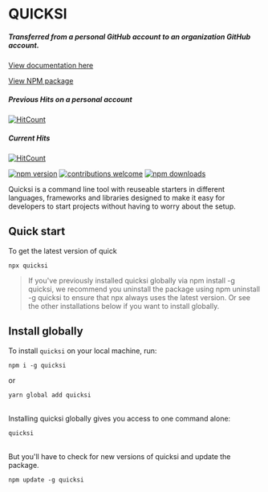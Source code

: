 # QUICKSI

##### Transferred from a personal GitHub account to an organization GitHub account.

[View documentation here](https://quicksi-bot.now.sh/)

[View NPM package](https://www.npmjs.com/package/quicksi)

##### Previous Hits on a personal account
[![HitCount](http://hits.dwyl.com/AnayoOleru/quicksi.svg)](http://hits.dwyl.com/AnayoOleru/quicksi)

##### Current Hits
[![HitCount](http://hits.dwyl.com/Quicksi-CLI/quicksi.svg)](http://hits.dwyl.com/Quicksi-CLI/quicksi)


[![npm version](https://img.shields.io/npm/v/quicksi.svg?style=flat-square)](https://www.npmjs.org/package/quicksi)
[![contributions welcome](https://img.shields.io/badge/contributions-welcome-brightgreen.svg?style=flat)](https://github.com/AnayoOleru/quicksi/issues)
[![npm downloads](https://img.shields.io/npm/dm/quicksi.svg?style=flat-square)](http://npm-stat.com/charts.html?package=quicksi)


Quicksi is a command line tool with reuseable starters in different languages, frameworks and libraries designed to make it easy for developers to start projects without having to worry about the setup.

## Quick start
To get the latest version of quick


```
npx quicksi
```


> If you've previously installed quicksi globally via npm install -g quicksi, we recommend you uninstall the package using npm uninstall -g quicksi to ensure that npx always uses the latest version. Or see the other installations below if you want to install globally.


## Install globally
To install `quicksi` on your local machine, run:

```
npm i -g quicksi
```
or

```
yarn global add quicksi
```

<br/>
Installing quicksi globally gives you access to one command alone:

```
quicksi
```

<br/>
But you'll have to check for new versions of quicksi and update the package.

```
npm update -g quicksi
```
